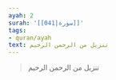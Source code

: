 ```yaml
---
ayah: 2
surah: '[[041|سورة]]'
tags:
- quran/ayah
text: تنزيل من الرحمن الرحيم
---
```

> تنزيل من الرحمن الرحيم
